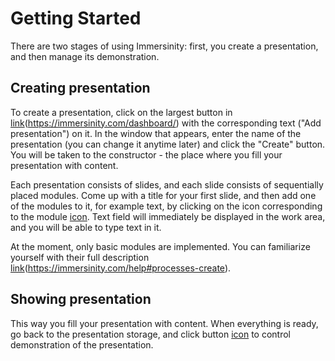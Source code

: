 # Getting Started
There are two stages of using Immersinity: first, you create a presentation, and then manage its demonstration.

## Creating presentation
To create a presentation, click on the largest button in [link](storage)(https://immersinity.com/dashboard/) with the corresponding text ("Add presentation") on it. In the window that appears, enter the name of the presentation (you can change it anytime later) and click the "Create" button. You will be taken to the constructor - the place where you fill your presentation with content.

Each presentation consists of slides, and each slide consists of sequentially placed modules. Come up with a title for your first slide, and then add one of the modules to it, for example text, by clicking on the icon corresponding to the module [icon](format_align_left). Text field will immediately be displayed in the work area, and you will be able to type text in it.

At the moment, only basic modules are implemented. You can familiarize yourself with their full description [link](here)(https://immersinity.com/help#processes-create).

## Showing presentation
This way you fill your presentation with content. When everything is ready, go back to the presentation storage, and click button [icon](slideshow) to control demonstration of the presentation.